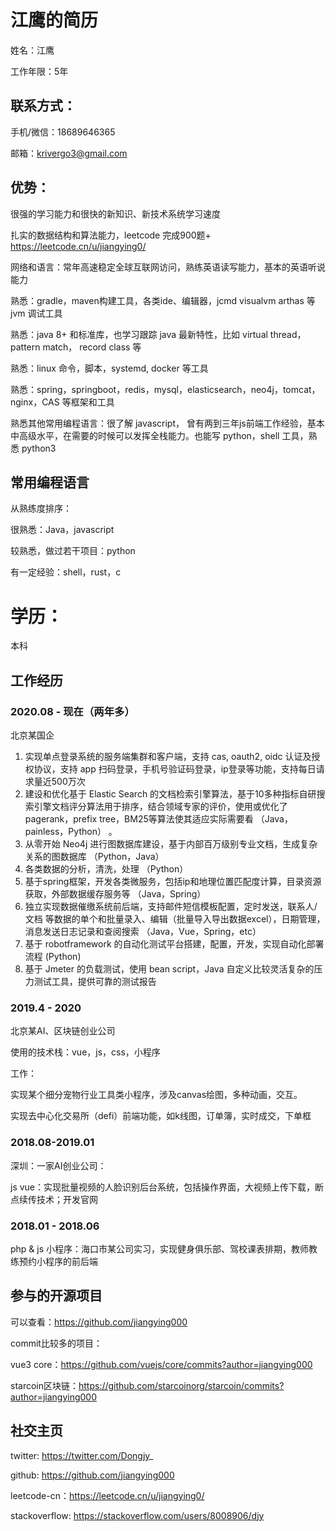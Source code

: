 # 江鹰的简历

姓名：江鹰

工作年限：5年

## 联系方式：

手机/微信：18689646365

邮箱：krivergo3@gmail.com

## 优势：

很强的学习能力和很快的新知识、新技术系统学习速度

扎实的数据结构和算法能力，leetcode 完成900题+ https://leetcode.cn/u/jiangying0/

网络和语言：常年高速稳定全球互联网访问，熟练英语读写能力，基本的英语听说能力

熟悉：gradle，maven构建工具，各类ide、编辑器，jcmd visualvm arthas 等 jvm 调试工具

熟悉：java 8+ 和标准库，也学习跟踪 java 最新特性，比如 virtual thread， pattern match， record class 等

熟悉：linux 命令，脚本，systemd, docker 等工具

熟悉：spring，springboot，redis，mysql，elasticsearch，neo4j，tomcat，nginx，CAS 等框架和工具

熟悉其他常用编程语言：很了解 javascript， 曾有两到三年js前端工作经验，基本中高级水平，在需要的时候可以发挥全栈能力。也能写 python，shell 工具，熟悉 python3

## 常用编程语言
从熟练度排序：

很熟悉：Java，javascript

较熟悉，做过若干项目：python

有一定经验：shell，rust，c

# 学历：
本科

## 工作经历

### 2020.08 - 现在（两年多）

北京某国企

1. 实现单点登录系统的服务端集群和客户端，支持 cas, oauth2, oidc 认证及授权协议，支持 app 扫码登录，手机号验证码登录，ip登录等功能，支持每日请求量近500万次
2. 建设和优化基于 Elastic Search 的文档检索引擎算法，基于10多种指标自研搜索引擎文档评分算法用于排序，结合领域专家的评价，使用或优化了pagerank，prefix tree，BM25等算法使其适应实际需要看 （Java，painless，Python） 。
3. 从零开始 Neo4j 进行图数据库建设，基于内部百万级别专业文档，生成复杂关系的图数据库 （Python，Java）
4. 各类数据的分析，清洗，处理 （Python）
5. 基于spring框架，开发各类微服务，包括ip和地理位置匹配度计算，目录资源获取，外部数据缓存服务等 （Java，Spring）
6. 独立实现数据催缴系统前后端，支持邮件短信模板配置，定时发送，联系人/文档 等数据的单个和批量录入、编辑（批量导入导出数据excel），日期管理，消息发送日志记录和查阅搜索 （Java，Vue，Spring，etc）
7. 基于 robotframework 的自动化测试平台搭建，配置，开发，实现自动化部署流程 (Python)
8. 基于 Jmeter 的负载测试，使用 bean script，Java 自定义比较灵活复杂的压力测试工具，提供可靠的测试报告

### 2019.4 - 2020

北京某AI、区块链创业公司

使用的技术栈：vue，js，css，小程序

工作：

实现某个细分宠物行业工具类小程序，涉及canvas绘图，多种动画，交互。

实现去中心化交易所（defi）前端功能，如k线图，订单簿，实时成交，下单框

### 2018.08-2019.01

深圳：一家AI创业公司：

js vue：实现批量视频的人脸识别后台系统，包括操作界面，大视频上传下载，断点续传技术；开发官网


### 2018.01 - 2018.06

php & js 小程序：海口市某公司实习，实现健身俱乐部、驾校课表排期，教师教练预约小程序的前后端

## 参与的开源项目
可以查看：https://github.com/jiangying000

commit比较多的项目：

vue3 core：https://github.com/vuejs/core/commits?author=jiangying000

starcoin区块链：https://github.com/starcoinorg/starcoin/commits?author=jiangying000

## 社交主页
twitter: https://twitter.com/Dongjy_

github: https://github.com/jiangying000

leetcode-cn：https://leetcode.cn/u/jiangying0/

stackoverflow: https://stackoverflow.com/users/8008906/djy
